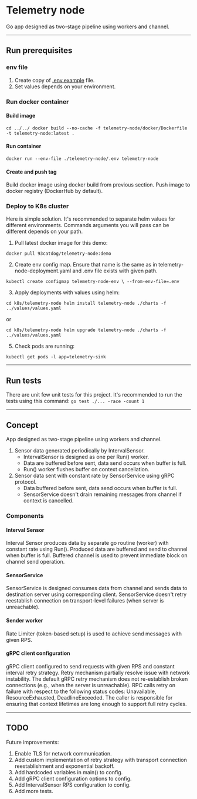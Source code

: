 # Telemetry node

Go app designed as two-stage pipeline using workers and channel.

---

## Run prerequisites

### env file

1. Create copy of [.env.example](.env.example) file.
2. Set values depends on your environment.

### Run docker container

#### Build image
`
cd ../../
docker build --no-cache -f telemetry-node/docker/Dockerfile -t telemetry-node:latest .
`

#### Run container

`
docker run --env-file ./telemetry-node/.env telemetry-node
`

#### Create and push tag

Build docker image using docker build from previous section.
Push image to docker registry (DockerHub by default).

[//]: # (here some steps omitted related to docker push tag to docker registry)

### Deploy to K8s cluster

Here is simple solution. It's recommended to separate helm values for different environments.
Commands arguments you will pass can be different depends on your path.

1. Pull latest docker image for this demo:

`
   docker pull 93catdog/telemetry-node:demo
`

2. Create env config map. Ensure that name is the same as in telemetry-node-deployment.yaml and .env file exists with given path.

`
kubectl create configmap telemetry-node-env \
--from-env-file=.env
`

3. Apply deployments with values using helm:

`
cd k8s/telemetry-node
helm install telemetry-node ./charts -f ../values/values.yaml
`

or

`
cd k8s/telemetry-node
helm upgrade telemetry-node ./charts -f ../values/values.yaml
`

5. Check pods are running:

`
kubectl get pods -l app=telemetry-sink
`

---

## Run tests

There are unit few unit tests for this project.
It's recommended to run the tests using this command:
`go test ./... -race -count 1`

---

## Concept

App designed as two-stage pipeline using workers and channel.

1. Sensor data generated periodically by IntervalSensor.
    - IntervalSensor is designed as one per Run() worker.
    - Data are buffered before sent, data send occurs when buffer is full.
    - Run() worker flushes buffer on context cancellation.
2. Sensor data sent with constant rate by SensorService using gRPC protocol.
    - Data buffered before sent, data send occurs when buffer is full.
    - SensorService doesn't drain remaining messages from channel if context is cancelled.

### Components

#### Interval Sensor

Interval Sensor produces data by separate go routine (worker) with constant rate using Run().
Produced data are buffered and send to channel when buffer is full.
Buffered channel is used to prevent immediate block on channel send operation.

#### SensorService

SensorService is designed consumes data from channel and sends data to destination server using corresponding client.
SensorService doesn't retry reestablish connection on transport-level failures (when server is unreachable).

#### Sender worker

Rate Limiter (token-based setup) is used to achieve send messages with given RPS.

#### gRPC client configuration

gRPC client configured to send requests with given RPS and constant interval retry strategy. 
Retry mechanism partially resolve issue with network instability.
The default gRPC retry mechanism does not re-establish broken connections (e.g., when the server is unreachable).
RPC calls retry on failure with respect to the following status codes: Unavailable, ResourceExhausted, DeadlineExceeded.
The caller is responsible for ensuring that context lifetimes are long enough to support full retry cycles.

---

## TODO

Future improvements:
1. Enable TLS for network communication.
2. Add custom implementation of retry strategy with transport connection reestablishment and exponential backoff.
3. Add hardcoded variables in main() to config.
4. Add gRPC client configuration options to config.
5. Add IntervalSensor RPS configuration to config.
6. Add more tests.
